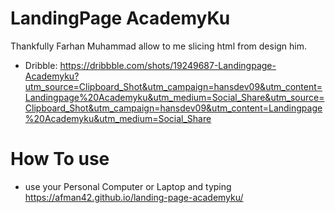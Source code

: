 # LandingPage AcademyKu

Thankfully Farhan Muhammad allow to me slicing html from design him.
- Dribble: https://dribbble.com/shots/19249687-Landingpage-Academyku?utm_source=Clipboard_Shot&utm_campaign=hansdev09&utm_content=Landingpage%20Academyku&utm_medium=Social_Share&utm_source=Clipboard_Shot&utm_campaign=hansdev09&utm_content=Landingpage%20Academyku&utm_medium=Social_Share

# How To use
- use your Personal Computer or Laptop and typing https://afman42.github.io/landing-page-academyku/